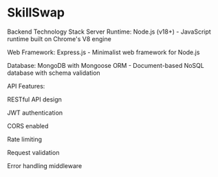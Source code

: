 # SkillSwap
Backend Technology Stack
Server Runtime:
Node.js (v18+) - JavaScript runtime built on Chrome's V8 engine

Web Framework:
Express.js - Minimalist web framework for Node.js

Database:
MongoDB with Mongoose ORM - Document-based NoSQL database with schema validation

API Features:

RESTful API design

JWT authentication

CORS enabled

Rate limiting

Request validation

Error handling middleware


